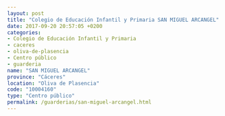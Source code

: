```yaml
---
layout: post
title: "Colegio de Educación Infantil y Primaria SAN MIGUEL ARCANGEL"
date: 2017-09-20 20:57:05 +0200
categories:
- Colegio de Educación Infantil y Primaria
- caceres
- oliva-de-plasencia
- Centro público
- guarderia
name: "SAN MIGUEL ARCANGEL"
province: "Cáceres"
location: "Oliva de Plasencia"
code: "10004160"
type: "Centro público"
permalink: /guarderias/san-miguel-arcangel.html
---
```

